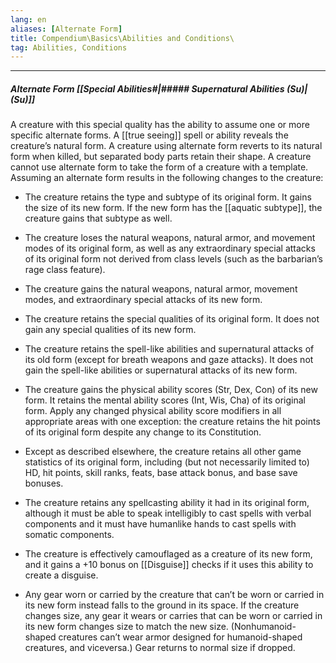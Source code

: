 ```yaml
---
lang: en
aliases: [Alternate Form]
title: Compendium\Basics\Abilities and Conditions\
tag: Abilities, Conditions
---
```


---
##### Alternate Form [[Special Abilities#|##### Supernatural Abilities (Su)|(Su)]]

A creature with this special quality has the ability to assume one or more specific alternate forms. A [[true seeing]] spell or ability reveals the creature’s natural form. A creature using alternate form reverts to its natural form when killed, but separated body parts retain their shape. A creature cannot use alternate form to take the form of a creature with a template. Assuming an alternate form results in the following changes to the creature:

- The creature retains the type and subtype of its original form. It gains the size of its new form. If the new form has the [[aquatic subtype]], the creature gains that subtype as well.
    
- The creature loses the natural weapons, natural armor, and movement modes of its original form, as well as any extraordinary special attacks of its original form not derived from class levels (such as the barbarian’s rage class feature).
    
- The creature gains the natural weapons, natural armor, movement modes, and extraordinary special attacks of its new form.
    
- The creature retains the special qualities of its original form. It does not gain any special qualities of its new form.
    
- The creature retains the spell-like abilities and supernatural attacks of its old form (except for breath weapons and gaze attacks). It does not gain the spell-like abilities or supernatural attacks of its new form.
    
- The creature gains the physical ability scores (Str, Dex, Con) of its new form. It retains the mental ability scores (Int, Wis, Cha) of its original form. Apply any changed physical ability score modifiers in all appropriate areas with one exception: the creature retains the hit points of its original form despite any change to its Constitution.
    
- Except as described elsewhere, the creature retains all other game statistics of its original form, including (but not necessarily limited to) HD, hit points, skill ranks, feats, base attack bonus, and base save bonuses.
    
- The creature retains any spellcasting ability it had in its original form, although it must be able to speak intelligibly to cast spells with verbal components and it must have humanlike hands to cast spells with somatic components.
    
- The creature is effectively camouflaged as a creature of its new form, and it gains a +10 bonus on [[Disguise]] checks if it uses this ability to create a disguise.
    
- Any gear worn or carried by the creature that can’t be worn or carried in its new form instead falls to the ground in its space. If the creature changes size, any gear it wears or carries that can be worn or carried in its new form changes size to match the new size. (Nonhumanoid-shaped creatures can’t wear armor designed for humanoid-shaped creatures, and viceversa.) Gear returns to normal size if dropped.

<br><br>
---
